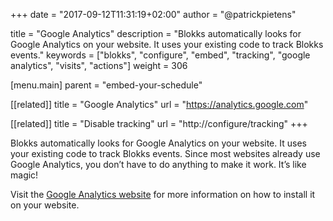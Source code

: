 +++
date            = "2017-09-12T11:31:19+02:00"
author          = "@patrickpietens"

title           = "Google Analytics"
description     = "Blokks automatically looks for Google Analytics on your website. It uses your existing code to track Blokks events."
keywords        = ["blokks", "configure", "embed", "tracking", "google analytics", "visits", "actions"]
weight          = 306

[menu.main]
parent          = "embed-your-schedule"

[[related]]
title = "Google Analytics"
url = "https://analytics.google.com"

[[related]]
title = "Disable tracking"
url = "http://configure/tracking"
+++

Blokks automatically looks for Google Analytics on your website. It uses your existing code to track Blokks events. Since most websites already use Google Analytics, you don’t have to do anything to make it work. It’s like magic!

Visit the [Google Analytics website](https://analytics.google.com) for more information on how to install it on your website.